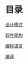 # 目录

[设计模式](page/design_pattern)

[软件架构](page/architecture)

[编程语言](page/language)

[编译](page/compile)
